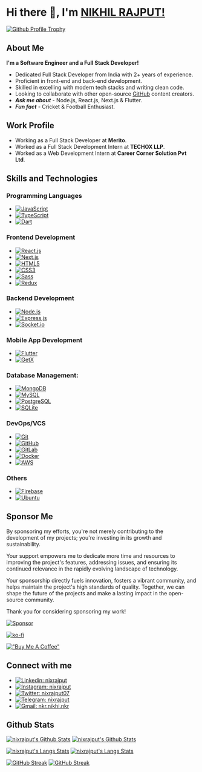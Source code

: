 # Hi there 👋, I'm [NIKHIL RAJPUT!][portfolio]

[![Github Profile Trophy](https://github-profile-trophy.vercel.app/?username=nixrajput&column=3&row=2&theme=onedark&no-bg=true)][portfolio]

## About Me

**I'm a Software Engineer and a Full Stack Developer!**

* Dedicated Full Stack Developer from India with 2+ years of experience.
* Proficient in front-end and back-end development.
* Skilled in excelling with modern tech stacks and writing clean code.
* Looking to collaborate with other open-source [GitHub][github] content creators.
* ***Ask me about*** - Node.js, React.js, Next.js & Flutter.
* ***Fun fact*** - Cricket & Football Enthusiast.

## Work Profile

* Working as a Full Stack Developer at **Merito**.
* Worked as a Full Stack Development Intern at **TECHOX LLP**.
* Worked as a Web Development Intern at **Career Corner Solution Pvt Ltd**.

## Skills and Technologies

### **Programming Languages**

* [![JavaScript](https://img.shields.io/badge/JavaScript-EFF7F6?logo=JavaScript)][github]
* [![TypeScript](https://img.shields.io/badge/TypeScript-EFF7F6?logo=TypeScript)][github]
* [![Dart](https://img.shields.io/badge/Dart-EFF7F6?logo=Dart&logoColor=4597CE)][github]

### **Frontend Development**

* [![React.js](https://img.shields.io/badge/React.js-EFF7F6?logo=React)][github]
* [![Next.js](https://img.shields.io/badge/Next.js-EFF7F6?logo=Next.js&logoColor=191919)][github]
* [![HTML5](https://img.shields.io/badge/HTML-EFF7F6?logo=HTML5)][github]
* [![CSS3](https://img.shields.io/badge/CSS-EFF7F6?logo=CSS3&logoColor=2965f1)][github]
* [![Sass](https://img.shields.io/badge/Sass-EFF7F6?logo=Sass)][github]
* [![Redux](https://img.shields.io/badge/Redux-EFF7F6?logo=Redux&logoColor=0553B1)][github]

### **Backend Development**

* [![Node.js](https://img.shields.io/badge/Node.js-EFF7F6?logo=Node.js)][github]
* [![Express.js](https://img.shields.io/badge/Express.js-EFF7F6?logo=Express&logoColor=0553B1)][github]
* [![Socket.io](https://img.shields.io/badge/Socket.io-EFF7F6?logo=Socket.io&logoColor=0553B1)][github]

### **Mobile App Development**

* [![Flutter](https://img.shields.io/badge/Flutter-EFF7F6?logo=Flutter&logoColor=0553B1)][github]
* [![GetX](https://img.shields.io/badge/GetX-EFF7F6?logo=GetX&logoColor=0553B1)][github]

### **Database Management:**

* [![MongoDB](https://img.shields.io/badge/MongoDB-EFF7F6?logo=MongoDB)][github]
* [![MySQL](https://img.shields.io/badge/MySQL-EFF7F6?logo=MySQL&logoColor=F29111)][github]
* [![PostgreSQL](https://img.shields.io/badge/PostgreSQL-EFF7F6?logo=PostgreSQL&logoColor=0064A5)][github]
* [![SQLite](https://img.shields.io/badge/SQLite-EFF7F6?logo=SQLite&logoColor=1C89D0)][github]

### **DevOps/VCS**

* [![Git](https://img.shields.io/badge/Git-EFF7F6?logo=Git)][github]
* [![GitHub](https://img.shields.io/badge/GitHub-EFF7F6?logo=GitHub&logoColor=333)][github]
* [![GitLab](https://img.shields.io/badge/GitLab-EFF7F6?logo=GitLab)][github]
* [![Docker](https://img.shields.io/badge/Docker-EFF7F6?logo=Docker&logoColor=0553B1)][github]
* [![AWS](https://img.shields.io/badge/AWS-EFF7F6?logo=amazonwebservices&logoColor=FF9900)][github]

### **Others**

* [![Firebase](https://img.shields.io/badge/Firebase-EFF7F6?logo=Firebase)][github]
* [![Ubuntu](https://img.shields.io/badge/Ubuntu-EFF7F6?logo=Ubuntu)][github]

## Sponsor Me

By sponsoring my efforts, you're not merely contributing to the development of my projects; you're investing in its growth and sustainability.

Your support empowers me to dedicate more time and resources to improving the project's features, addressing issues, and ensuring its continued relevance in the rapidly evolving landscape of technology.

Your sponsorship directly fuels innovation, fosters a vibrant community, and helps maintain the project's high standards of quality. Together, we can shape the future of the projects and make a lasting impact in the open-source community.

Thank you for considering sponsoring my work!

[![Sponsor](https://img.shields.io/static/v1?label=Sponsor&message=%E2%9D%A4&logo=GitHub&color=%23fe8e86)](https://github.com/sponsors/nixrajput)

[![ko-fi](https://ko-fi.com/img/githubbutton_sm.svg)](https://ko-fi.com/nixrajput)

[!["Buy Me A Coffee"](https://www.buymeacoffee.com/assets/img/custom_images/orange_img.png)](https://www.buymeacoffee.com/nixrajput)

## Connect with me

* [![Linkedin: nixrajput](https://img.shields.io/badge/nixrajput-blue?style=social&logo=Linkedin&link=https://www.linkedin.com/in/nixrajput)][linkedin]
* [![Instagram: nixrajput](https://img.shields.io/badge/nixrajput-blue?style=social&logo=Instagram&link=https://www.instagram.com/nixrajput)][instagram]
* [![Twitter: nixrajput07](https://img.shields.io/twitter/follow/nixrajput07?style=social)][twitter]
* [![Telegram: nixrajput](https://img.shields.io/badge/nixrajput-blue?style=social&logo=Telegram&link=https://telegram.me/nixrajput)][telegram]
* [![Gmail: nkr.nikhi.nkr](https://img.shields.io/badge/nkr.nikhil.nkr@gmail.com-blue?style=social&logo=Gmail&link=mailto:nkr.nikhil.nkr@gmail.com)][gmail]

## Github Stats

[![nixrajput's Github Stats](https://github-readme-stats.vercel.app/api?username=nixrajput&show_icons=true&hide_border=true&theme=dark#gh-dark-mode-only)](https://github.com/nixrajput/github-readme-stats#gh-dark-mode-only)
[![nixrajput's Github Stats](https://github-readme-stats.vercel.app/api?username=nixrajput&show_icons=true&hide_border=true&theme=default#gh-light-mode-only)](https://github.com/nixrajput/github-readme-stats#gh-light-mode-only)

[![nixrajput's Langs Stats](https://github-readme-stats.vercel.app/api/top-langs/?username=nixrajput&hide_border=true&theme=dark#gh-dark-mode-only)](https://github.com/nixrajput/github-readme-stats#gh-dark-mode-only)
[![nixrajput's Langs Stats](https://github-readme-stats.vercel.app/api/top-langs/?username=nixrajput&hide_border=true&theme=default#gh-light-mode-only)](https://github.com/nixrajput/github-readme-stats#gh-light-mode-only)

[![GitHub Streak](https://github-readme-streak-stats-nixlab.vercel.app?user=nixrajput&hide_border=true&theme=dark#gh-dark-mode-only)](https://github.com/nixrajput/github-readme-stats#gh-dark-mode-only)
[![GitHub Streak](https://github-readme-streak-stats-nixlab.vercel.app?user=nixrajput&hide_border=true&theme=default#gh-light-mode-only)](https://github.com/nixrajput/github-readme-stats#gh-light-mode-only)

[github]: https://github.com
[portfolio]: https://nixrajput.com
[twitter]: https://facebook.com/nixrajput07
[instagram]: https://instagram.com/nixrajput
[linkedin]: https://www.linkedin.com/in/nixrajput
[gmail]: mailto:nkr.nikhil.nkr@gmail.com
[telegram]: https://telegram.me/nixrajput
